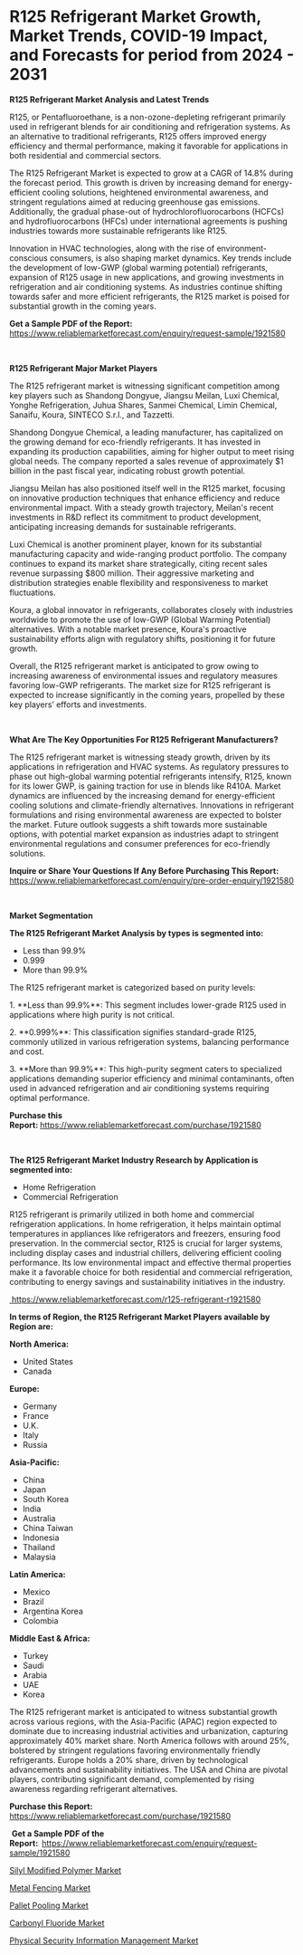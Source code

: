 <p><h1>R125 Refrigerant Market Growth, Market Trends, COVID-19 Impact, and Forecasts for period from 2024 - 2031</h1></p><p><strong>R125 Refrigerant Market Analysis and Latest Trends</strong></p>
<p><p>R125, or Pentafluoroethane, is a non-ozone-depleting refrigerant primarily used in refrigerant blends for air conditioning and refrigeration systems. As an alternative to traditional refrigerants, R125 offers improved energy efficiency and thermal performance, making it favorable for applications in both residential and commercial sectors.</p><p>The R125 Refrigerant Market is expected to grow at a CAGR of 14.8% during the forecast period. This growth is driven by increasing demand for energy-efficient cooling solutions, heightened environmental awareness, and stringent regulations aimed at reducing greenhouse gas emissions. Additionally, the gradual phase-out of hydrochlorofluorocarbons (HCFCs) and hydrofluorocarbons (HFCs) under international agreements is pushing industries towards more sustainable refrigerants like R125.</p><p>Innovation in HVAC technologies, along with the rise of environment-conscious consumers, is also shaping market dynamics. Key trends include the development of low-GWP (global warming potential) refrigerants, expansion of R125 usage in new applications, and growing investments in refrigeration and air conditioning systems. As industries continue shifting towards safer and more efficient refrigerants, the R125 market is poised for substantial growth in the coming years.</p></p>
<p><strong>Get a Sample PDF of the Report:&nbsp;</strong> <a href="https://www.reliablemarketforecast.com/enquiry/request-sample/1921580?utm_campaign=1108&utm_medium=2&utm_source=Github&utm_content=ia&utm_term=14112024&utm_id=r125-refrigerant">https://www.reliablemarketforecast.com/enquiry/request-sample/1921580</a></p>
<p>&nbsp;</p>
<p><strong>R125 Refrigerant Major Market Players</strong></p>
<p><p>The R125 refrigerant market is witnessing significant competition among key players such as Shandong Dongyue, Jiangsu Meilan, Luxi Chemical, Yonghe Refrigeration, Juhua Shares, Sanmei Chemical, Limin Chemical, Sanaifu, Koura, SINTECO S.r.l., and Tazzetti. </p><p>Shandong Dongyue Chemical, a leading manufacturer, has capitalized on the growing demand for eco-friendly refrigerants. It has invested in expanding its production capabilities, aiming for higher output to meet rising global needs. The company reported a sales revenue of approximately $1 billion in the past fiscal year, indicating robust growth potential.</p><p>Jiangsu Meilan has also positioned itself well in the R125 market, focusing on innovative production techniques that enhance efficiency and reduce environmental impact. With a steady growth trajectory, Meilan's recent investments in R&D reflect its commitment to product development, anticipating increasing demands for sustainable refrigerants.</p><p>Luxi Chemical is another prominent player, known for its substantial manufacturing capacity and wide-ranging product portfolio. The company continues to expand its market share strategically, citing recent sales revenue surpassing $800 million. Their aggressive marketing and distribution strategies enable flexibility and responsiveness to market fluctuations.</p><p>Koura, a global innovator in refrigerants, collaborates closely with industries worldwide to promote the use of low-GWP (Global Warming Potential) alternatives. With a notable market presence, Koura's proactive sustainability efforts align with regulatory shifts, positioning it for future growth.</p><p>Overall, the R125 refrigerant market is anticipated to grow owing to increasing awareness of environmental issues and regulatory measures favoring low-GWP refrigerants. The market size for R125 refrigerant is expected to increase significantly in the coming years, propelled by these key players’ efforts and investments.</p></p>
<p>&nbsp;</p>
<p><strong>What Are The Key Opportunities For R125 Refrigerant Manufacturers?</strong></p>
<p><p>The R125 refrigerant market is witnessing steady growth, driven by its applications in refrigeration and HVAC systems. As regulatory pressures to phase out high-global warming potential refrigerants intensify, R125, known for its lower GWP, is gaining traction for use in blends like R410A. Market dynamics are influenced by the increasing demand for energy-efficient cooling solutions and climate-friendly alternatives. Innovations in refrigerant formulations and rising environmental awareness are expected to bolster the market. Future outlook suggests a shift towards more sustainable options, with potential market expansion as industries adapt to stringent environmental regulations and consumer preferences for eco-friendly solutions.</p></p>
<p><strong>Inquire or Share Your Questions If Any Before Purchasing This Report:</strong> <a href="https://www.reliablemarketforecast.com/enquiry/pre-order-enquiry/1921580?utm_campaign=1108&utm_medium=2&utm_source=Github&utm_content=ia&utm_term=14112024&utm_id=r125-refrigerant">https://www.reliablemarketforecast.com/enquiry/pre-order-enquiry/1921580</a></p>
<p>&nbsp;</p>
<p><strong>Market Segmentation</strong></p>
<p><strong>The R125 Refrigerant Market Analysis by types is segmented into:</strong></p>
<p><ul><li>Less than 99.9%</li><li>0.999</li><li>More than 99.9%</li></ul></p>
<p><p>The R125 refrigerant market is categorized based on purity levels: </p><p>1. **Less than 99.9%**: This segment includes lower-grade R125 used in applications where high purity is not critical. </p><p>   </p><p>2. **0.999%**: This classification signifies standard-grade R125, commonly utilized in various refrigeration systems, balancing performance and cost.</p><p>3. **More than 99.9%**: This high-purity segment caters to specialized applications demanding superior efficiency and minimal contaminants, often used in advanced refrigeration and air conditioning systems requiring optimal performance.</p></p>
<p><strong>Purchase this Report:&nbsp;</strong><a href="https://www.reliablemarketforecast.com/purchase/1921580?utm_campaign=1108&utm_medium=2&utm_source=Github&utm_content=ia&utm_term=14112024&utm_id=r125-refrigerant">https://www.reliablemarketforecast.com/purchase/1921580</a></p>
<p>&nbsp;</p>
<p><strong>The R125 Refrigerant Market Industry Research by Application is segmented into:</strong></p>
<p><ul><li>Home Refrigeration</li><li>Commercial Refrigeration</li></ul></p>
<p><p>R125 refrigerant is primarily utilized in both home and commercial refrigeration applications. In home refrigeration, it helps maintain optimal temperatures in appliances like refrigerators and freezers, ensuring food preservation. In the commercial sector, R125 is crucial for larger systems, including display cases and industrial chillers, delivering efficient cooling performance. Its low environmental impact and effective thermal properties make it a favorable choice for both residential and commercial refrigeration, contributing to energy savings and sustainability initiatives in the industry.</p></p>
<p><a href="https://www.reliablemarketforecast.com/r125-refrigerant-r1921580?utm_campaign=1108&utm_medium=2&utm_source=Github&utm_content=ia&utm_term=14112024&utm_id=r125-refrigerant">&nbsp;https://www.reliablemarketforecast.com/r125-refrigerant-r1921580</a></p>
<p><strong>In terms of Region, the R125 Refrigerant Market Players available by Region are:</strong></p>
<p>
    <p> <strong> North America: </strong>
        <ul>
            <li>United States</li>
            <li>Canada</li>
        </ul>
        </p> 
    <p> <strong> Europe: </strong>
        <ul>
            <li>Germany</li>
            <li>France</li>
            <li>U.K.</li>
            <li>Italy</li>
            <li>Russia</li>
        </ul>
        </p> 
    <p> <strong> Asia-Pacific: </strong>
        <ul>
            <li>China</li>
            <li>Japan</li>
            <li>South Korea</li>
            <li>India</li>
            <li>Australia</li>
            <li>China Taiwan</li>
            <li>Indonesia</li>
            <li>Thailand</li>
            <li>Malaysia</li>
        </ul>
        </p> 
    <p> <strong> Latin America: </strong>
        <ul>
            <li>Mexico</li>
            <li>Brazil</li>
            <li>Argentina Korea</li>
            <li>Colombia</li>
        </ul>
        </p> 
    <p> <strong> Middle East & Africa: </strong>
        <ul>
            <li>Turkey</li>
            <li>Saudi</li>
            <li>Arabia</li>
            <li>UAE</li>
            <li>Korea</li>
        </ul>
    </p>
    </p>
<p><p>The R125 refrigerant market is anticipated to witness substantial growth across various regions, with the Asia-Pacific (APAC) region expected to dominate due to increasing industrial activities and urbanization, capturing approximately 40% market share. North America follows with around 25%, bolstered by stringent regulations favoring environmentally friendly refrigerants. Europe holds a 20% share, driven by technological advancements and sustainability initiatives. The USA and China are pivotal players, contributing significant demand, complemented by rising awareness regarding refrigerant alternatives.</p></p>
<p><strong>Purchase this Report: </strong><a href="https://www.reliablemarketforecast.com/purchase/1921580?utm_campaign=1108&utm_medium=2&utm_source=Github&utm_content=ia&utm_term=14112024&utm_id=r125-refrigerant">https://www.reliablemarketforecast.com/purchase/1921580</a></p>
<p>&nbsp;<strong>Get a Sample PDF of the Report:&nbsp;&nbsp;</strong><a href="https://www.reliablemarketforecast.com/enquiry/request-sample/1921580?utm_campaign=1108&utm_medium=2&utm_source=Github&utm_content=ia&utm_term=14112024&utm_id=r125-refrigerant">https://www.reliablemarketforecast.com/enquiry/request-sample/1921580</a></p>
<p><strong></strong></p>
<p><p><a href="https://www.linkedin.com/pulse/silyl-modified-polymer-market-emerging-trends-future-hbvhc?utm_campaign=1108&utm_medium=2&utm_source=Github&utm_content=ia&utm_term=14112024&utm_id=r125-refrigerant">Silyl Modified Polymer Market</a></p><p><a href="https://www.linkedin.com/pulse/navigating-global-metal-fencing-market-from-trends-strategy-tbdcc?utm_campaign=1108&utm_medium=2&utm_source=Github&utm_content=ia&utm_term=14112024&utm_id=r125-refrigerant">Metal Fencing Market</a></p><p><a href="https://issuu.com/reportprime-2/docs/pallet-pooling-market-size-2030.ppt_58e6f56932628a?utm_campaign=1108&utm_medium=2&utm_source=Github&utm_content=ia&utm_term=14112024&utm_id=r125-refrigerant">Pallet Pooling Market</a></p><p><a href="https://www.linkedin.com/pulse/global-carbonyl-fluoride-market-trends-insights-growth-zq21c?utm_campaign=1108&utm_medium=2&utm_source=Github&utm_content=ia&utm_term=14112024&utm_id=r125-refrigerant">Carbonyl Fluoride Market</a></p><p><a href="https://issuu.com/reportprime-2/docs/physical-security-information-manag_d1b9bb3b878b12?utm_campaign=1108&utm_medium=2&utm_source=Github&utm_content=ia&utm_term=14112024&utm_id=r125-refrigerant">Physical Security Information Management Market</a></p></p>